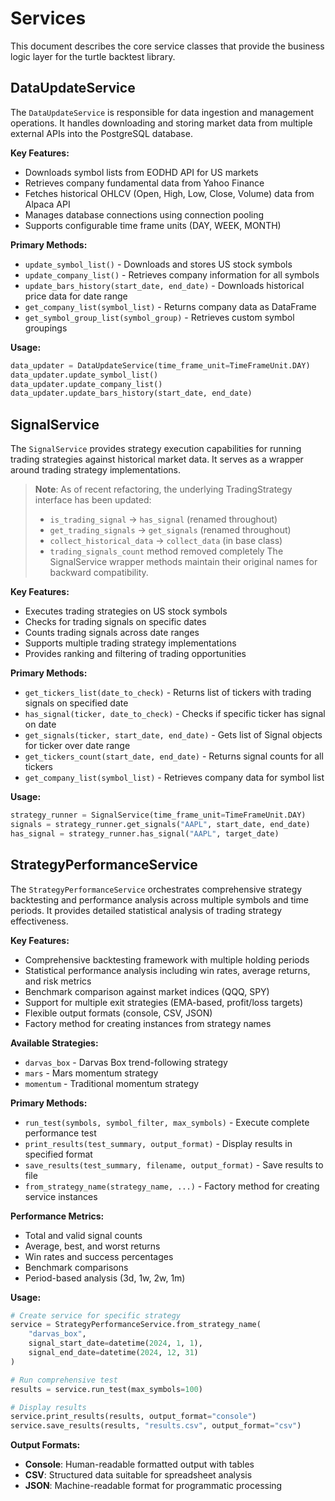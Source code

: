 # Services

This document describes the core service classes that provide the business logic layer for the turtle backtest library.

## DataUpdateService

The `DataUpdateService` is responsible for data ingestion and management operations. It handles downloading and storing market data from multiple external APIs into the PostgreSQL database.

**Key Features:**
- Downloads symbol lists from EODHD API for US markets
- Retrieves company fundamental data from Yahoo Finance
- Fetches historical OHLCV (Open, High, Low, Close, Volume) data from Alpaca API
- Manages database connections using connection pooling
- Supports configurable time frame units (DAY, WEEK, MONTH)

**Primary Methods:**
- `update_symbol_list()` - Downloads and stores US stock symbols
- `update_company_list()` - Retrieves company information for all symbols
- `update_bars_history(start_date, end_date)` - Downloads historical price data for date range
- `get_company_list(symbol_list)` - Returns company data as DataFrame
- `get_symbol_group_list(symbol_group)` - Retrieves custom symbol groupings

**Usage:**
```python
data_updater = DataUpdateService(time_frame_unit=TimeFrameUnit.DAY)
data_updater.update_symbol_list()
data_updater.update_company_list()
data_updater.update_bars_history(start_date, end_date)
```

## SignalService

The `SignalService` provides strategy execution capabilities for running trading strategies against historical market data. It serves as a wrapper around trading strategy implementations.

> **Note**: As of recent refactoring, the underlying TradingStrategy interface has been updated:
> - `is_trading_signal` → `has_signal` (renamed throughout)
> - `get_trading_signals` → `get_signals` (renamed throughout)
> - `collect_historical_data` → `collect_data` (in base class)
> - `trading_signals_count` method removed completely
> The SignalService wrapper methods maintain their original names for backward compatibility.

**Key Features:**
- Executes trading strategies on US stock symbols
- Checks for trading signals on specific dates
- Counts trading signals across date ranges
- Supports multiple trading strategy implementations
- Provides ranking and filtering of trading opportunities

**Primary Methods:**
- `get_tickers_list(date_to_check)` - Returns list of tickers with trading signals on specified date
- `has_signal(ticker, date_to_check)` - Checks if specific ticker has signal on date
- `get_signals(ticker, start_date, end_date)` - Gets list of Signal objects for ticker over date range
- `get_tickers_count(start_date, end_date)` - Returns signal counts for all tickers
- `get_company_list(symbol_list)` - Retrieves company data for symbol list

**Usage:**
```python
strategy_runner = SignalService(time_frame_unit=TimeFrameUnit.DAY)
signals = strategy_runner.get_signals("AAPL", start_date, end_date)
has_signal = strategy_runner.has_signal("AAPL", target_date)
```

## StrategyPerformanceService

The `StrategyPerformanceService` orchestrates comprehensive strategy backtesting and performance analysis across multiple symbols and time periods. It provides detailed statistical analysis of trading strategy effectiveness.

**Key Features:**
- Comprehensive backtesting framework with multiple holding periods
- Statistical performance analysis including win rates, average returns, and risk metrics
- Benchmark comparison against market indices (QQQ, SPY)
- Support for multiple exit strategies (EMA-based, profit/loss targets)
- Flexible output formats (console, CSV, JSON)
- Factory method for creating instances from strategy names

**Available Strategies:**
- `darvas_box` - Darvas Box trend-following strategy
- `mars` - Mars momentum strategy
- `momentum` - Traditional momentum strategy

**Primary Methods:**
- `run_test(symbols, symbol_filter, max_symbols)` - Execute complete performance test
- `print_results(test_summary, output_format)` - Display results in specified format
- `save_results(test_summary, filename, output_format)` - Save results to file
- `from_strategy_name(strategy_name, ...)` - Factory method for creating service instances

**Performance Metrics:**
- Total and valid signal counts
- Average, best, and worst returns
- Win rates and success percentages
- Benchmark comparisons
- Period-based analysis (3d, 1w, 2w, 1m)

**Usage:**
```python
# Create service for specific strategy
service = StrategyPerformanceService.from_strategy_name(
    "darvas_box",
    signal_start_date=datetime(2024, 1, 1),
    signal_end_date=datetime(2024, 12, 31)
)

# Run comprehensive test
results = service.run_test(max_symbols=100)

# Display results
service.print_results(results, output_format="console")
service.save_results(results, "results.csv", output_format="csv")
```

**Output Formats:**
- **Console**: Human-readable formatted output with tables
- **CSV**: Structured data suitable for spreadsheet analysis
- **JSON**: Machine-readable format for programmatic processing